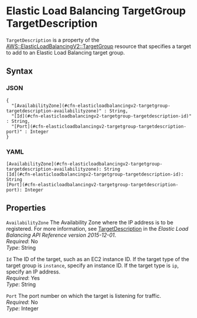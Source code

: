 # Elastic Load Balancing TargetGroup TargetDescription<a name="aws-properties-elasticloadbalancingv2-targetgroup-targetdescription"></a>

`TargetDescription` is a property of the [AWS::ElasticLoadBalancingV2::TargetGroup](aws-resource-elasticloadbalancingv2-targetgroup.md) resource that specifies a target to add to an Elastic Load Balancing target group\.

## Syntax<a name="w4ab1c21c10d129c29c19b5"></a>

### JSON<a name="aws-properties-elasticloadbalancingv2-targetgroup-targetdescription-syntax.json"></a>

```
{
  "[AvailabilityZone](#cfn-elasticloadbalancingv2-targetgroup-targetdescription-availabilityzone)" : String,
  "[Id](#cfn-elasticloadbalancingv2-targetgroup-targetdescription-id)" : String,
  "[Port](#cfn-elasticloadbalancingv2-targetgroup-targetdescription-port)" : Integer
}
```

### YAML<a name="elasticloadbalancingv2-targetgroup-targetdescription"></a>

```
[AvailabilityZone](#cfn-elasticloadbalancingv2-targetgroup-targetdescription-availabilityzone): String
[Id](#cfn-elasticloadbalancingv2-targetgroup-targetdescription-id): String
[Port](#cfn-elasticloadbalancingv2-targetgroup-targetdescription-port): Integer
```

## Properties<a name="w4ab1c21c10d129c29c19b7"></a>

`AvailabilityZone`  <a name="cfn-elasticloadbalancingv2-targetgroup-targetdescription-availabilityzone"></a>
The Availability Zone where the IP address is to be registered\. For more information, see [TargetDescription](https://docs.aws.amazon.com/elasticloadbalancing/latest/APIReference/API_TargetDescription.html) in the *Elastic Load Balancing API Reference version 2015\-12\-01*\.  
*Required*: No  
*Type*: String

`Id`  <a name="cfn-elasticloadbalancingv2-targetgroup-targetdescription-id"></a>
The ID of the target, such as an EC2 instance ID\. If the target type of the target group is `instance`, specify an instance ID\. If the target type is `ip`, specify an IP address\.  
*Required*: Yes  
*Type*: String

`Port`  <a name="cfn-elasticloadbalancingv2-targetgroup-targetdescription-port"></a>
The port number on which the target is listening for traffic\.  
*Required*: No  
*Type*: Integer